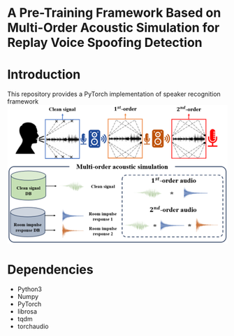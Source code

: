 # A Pre-Training Framework Based on Multi-Order Acoustic Simulation for Replay Voice Spoofing Detection

# Introduction

This repository provides a PyTorch implementation of speaker recognition framework
![cssl](figure.png)


# Dependencies

- Python3
- Numpy
- PyTorch
- librosa
- tqdm
- torchaudio
